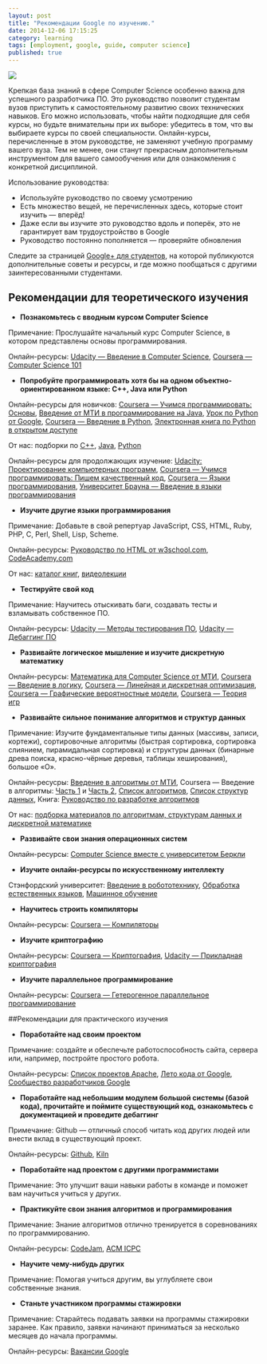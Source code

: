 ```yaml
---
layout: post
title: "Рекомендации Google по изучению."
date: 2014-12-06 17:15:25
category: learning
tags: [employment, google, guide, computer science]
published: true
---
```


<img src="http://theasder.github.io/img/google.jpg" class="img-responsive"><br />

Крепкая база знаний в сфере Computer Science особенно важна для успешного разработчика ПО. Это руководство позволит студентам вузов приступить к самостоятельному развитию своих технических навыков. Его можно использовать, чтобы найти подходящие для себя курсы, но будьте внимательны при их выборе: убедитесь в том, что вы выбираете курсы по своей специальности. Онлайн-курсы, перечисленные в этом руководстве, не заменяют учебную программу вашего вуза. Тем не менее, они станут прекрасным дополнительным инструментом для вашего самообучения или для ознакомления с конкретной дисциплиной.  

Использование руководства:

- Используйте руководство по своему усмотрению 
- Есть множество вещей, не перечисленных здесь, которые стоит изучить — вперёд! 
- Даже если вы изучите это руководство вдоль и поперёк, это не гарантирует вам трудоустройство в Google 
- Руководство постоянно пополняется — проверяйте обновления 
 
Следите за страницей [Google+ для студентов](https://plus.google.com/u/0/+GoogleStudents/posts), на которой публикуются дополнительные советы и ресурсы, и где можно пообщаться с другими заинтересованными студентами. 

## Рекомендации для теоретического изучения

- **Познакомьтесь с вводным курсом Computer Science**

Примечание: Прослушайте начальный курс Computer Science, в котором представлены основы программирования. 

Онлайн-ресурсы: [Udacity — Введение в Computer Science](https://www.udacity.com/course/cs101), [Coursera —  Computer Science 101](https://www.coursera.org/course/cs101) 

- **Попробуйте программировать хотя бы на одном объектно-ориентированном языке: C++, Java или Python**

Онлайн-ресурсы для новичков: [Coursera — Учимся программировать: Основы](https://www.coursera.org/course/programming1), [Введение от МТИ в программирование на Java](http://ocw.mit.edu/courses/electrical-engineering-and-computer-science/6-092-introduction-to-programming-in-java-january-iap-2010/index.htm), [Урок по Python от Google](https://developers.google.com/edu/python/), [Coursera — Введение в Python](https://www.coursera.org/course/interactivepython), [Электронная книга по Python в открытом доступе](http://www.openbookproject.net/thinkcs/python/english2e/)

От нас: подборки по [C++](https://vk.com/page-54530371_48770640), [Java](https://vk.com/page-54530371_48776757), [Python](https://vk.com/page-54530371_48786262)

Онлайн-ресурсы для продолжающих изучение: [Udacity: Проектирование компьютерных программ](https://www.udacity.com/course/cs212), [Coursera — Учимся программировать: Пишем качественный код](https://www.coursera.org/course/programming2), [Coursera — Языки программирования](https://www.coursera.org/course/proglang), [Университет Брауна — Введение в языки программирования](https://www.coursera.org/course/proglang)

- **Изучите другие языки программирования**

Примечание: Добавьте в свой репертуар JavaScript, CSS, HTML, Ruby, PHP, C, Perl, Shell, Lisp, Scheme.

Онлайн-ресурсы: [Руководство по HTML от w3school.com](http://www.w3schools.com/), [CodeAcademy.com](http://www.codecademy.com/learn)

От нас: [каталог книг](https://vk.com/page-54530371_44620320), [видеолекции](https://vk.com/page-54530371_46988280)

- **Тестируйте свой код**

Примечание: Научитесь отыскивать баги, создавать тесты и взламывать собственное ПО.

Онлайн-ресурсы: [Udacity — Методы тестирования ПО](https://www.udacity.com/course/cs258), [Udacity — Дебаггинг ПО](https://www.udacity.com/course/cs259)

- **Развивайте логическое мышление и изучите дискретную математику**

Онлайн-ресурсы: [Математика для Computer Science от МТИ](http://ocw.mit.edu/courses/electrical-engineering-and-computer-science/6-042j-mathematics-for-computer-science-fall-2010/index.htm), [Coursera — Введение в логику](https://www.coursera.org/course/intrologic), [Coursera — Линейная и дискретная оптимизация](https://www.coursera.org/epfl), [Coursera — Графические вероятностные модели](https://www.coursera.org/course/pgm), [Coursera — Теория игр](https://www.coursera.org/course/gt)

- **Развивайте сильное понимание алгоритмов и структур данных**

Примечание: Изучите фундаментальные типы данных (массивы, записи, кортежи), сортировочные алгоритмы (быстрая сортировка, сортировка слиянием, пирамидальная сортировка) и структуры данных (бинарные древа поиска, красно-чёрные деревья, таблицы хеширования), большое «О». 

Онлайн-ресусры: [Введение в алгоритмы от МТИ](http://ocw.mit.edu/courses/electrical-engineering-and-computer-science/6-006-introduction-to-algorithms-spring-2008/index.htm), Coursera — Введение в алгоритмы: [Часть 1](https://www.coursera.org/course/algs4partI) и [Часть 2](https://www.coursera.org/course/algs4partII), [Список алгоритмов](https://ru.wikipedia.org/wiki/%D0%A1%D0%BF%D0%B8%D1%81%D0%BE%D0%BA_%D0%B0%D0%BB%D0%B3%D0%BE%D1%80%D0%B8%D1%82%D0%BC%D0%BE%D0%B2), [Список структур данных](https://ru.wikipedia.org/wiki/%D0%9F%D1%80%D0%BE%D0%B5%D0%BA%D1%82:%D0%98%D0%BD%D1%84%D0%BE%D1%80%D0%BC%D0%B0%D1%86%D0%B8%D0%BE%D0%BD%D0%BD%D1%8B%D0%B5_%D1%82%D0%B5%D1%85%D0%BD%D0%BE%D0%BB%D0%BE%D0%B3%D0%B8%D0%B8/%D0%A1%D0%BF%D0%B8%D1%81%D0%BA%D0%B8/%D0%A1%D0%BF%D0%B8%D1%81%D0%BE%D0%BA_%D1%81%D1%82%D1%80%D1%83%D0%BA%D1%82%D1%83%D1%80_%D0%B4%D0%B0%D0%BD%D0%BD%D1%8B%D1%85), Книга: [Руководство по разработке алгоритмов](http://www.amazon.com/Algorithm-Design-Manual-Steven-Skiena/dp/1849967202/ref=sr_1_5?s=books&ie=UTF8&qid=1360133842&sr=1-5&keywords=algorithms)

От нас: [подборка материалов по алгоритмам, структурам данных и дискретной математике](https://vk.com/page-54530371_48797085)

- **Развивайте свои знания операционных систем**

Онлайн-ресурсы: [Computer Science вместе с университетом Беркли](http://www.youtube.com/watch?v=XgQo4JkN4Bw&list=PL3289DD0D0F0CD4A3)

- **Изучите онлайн-ресурсы по искусственному интеллекту**

Стэнфордский университет: [Введение в робототехнику](http://see.stanford.edu/see/courseinfo.aspx?coll=86cc8662-f6e4-43c3-a1be-b30d1d179743), [Обработка естественных языков](http://see.stanford.edu/see/courseinfo.aspx?coll=63480b48-8819-4efd-8412-263f1a472f5a), [Машинное обучение](http://see.stanford.edu/see/courseinfo.aspx?coll=348ca38a-3a6d-4052-937d-cb017338d7b1)

- **Научитесь строить компиляторы**

Онлайн-ресурсы: [Coursera — Компиляторы](https://www.coursera.org/course/compilers)

- **Изучите криптографию**

Онлайн-ресурсы: [Coursera — Криптография](https://www.coursera.org/course/crypto), [Udacity — Прикладная криптография](https://www.udacity.com/course/cs387)

- **Изучите параллельное программирование**

Онлайн-ресурсы: [Coursera — Гетерогенное параллельное программирование](https://www.coursera.org/course/hetero)

##Рекомендации для практического изучения

- **Поработайте над своим проектом**

Примечание: создайте и обеспечьте работоспособность сайта, сервера или, например, постройте простого робота.

Онлайн-ресурсы: [Список проектов Apache](http://www.google.com/edu/tools-and-solutions/guide-for-technical-development/index.html), [Лето кода от Google](http://www.google.com/edu/tools-and-solutions/guide-for-technical-development/index.html), [Сообщество разработчиков Google](https://developers.google.com/)

- **Поработайте над небольшим модулем большой системы (базой кода), прочитайте и поймите существующий код, ознакомьтесь с документацией и проведите дебаггинг**

Примечание: Github — отличный способ читать код других людей или внести вклад в существующий проект.

Онлайн-ресурсы: [Github](https://github.com/), [Kiln](http://www.fogcreek.com/kiln/)

- **Поработайте над проектом с другими программистами**

Примечание: Это улучшит ваши навыки работы в команде и поможет вам научиться учиться у других.

- **Практикуйте свои знания алгоритмов и программирования**

Примечание: Знание алгоритмов отлично тренируется в соревнованиях по программированию. 

Онлайн-ресурсы: [CodeJam](https://code.google.com/codejam/), [ACM ICPC](http://icpc.baylor.edu/)

- **Научите чему-нибудь других**

Примечание: Помогая учиться другим, вы углубляете свои собственные знания.

- **Станьте участником программы стажировки**

Примечание: Старайтесь подавать заявки на программы стажировки заранее. Как правило, заявки начинают приниматься за несколько месяцев до начала программы.

Онлайн-ресурсы: [Вакансии Google](http://www.google.com/about/careers/)
